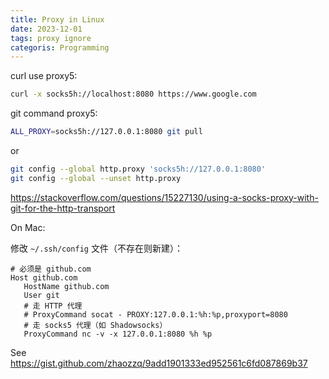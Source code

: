 ```yaml
---
title: Proxy in Linux
date: 2023-12-01
tags: proxy ignore
categoris: Programming
---
```

curl use proxy5:

```bash
curl -x socks5h://localhost:8080 https://www.google.com
```

git command proxy5:

```bash
ALL_PROXY=socks5h://127.0.0.1:8080 git pull
```

or

```bash
git config --global http.proxy 'socks5h://127.0.0.1:8080'
git config --global --unset http.proxy
```

https://stackoverflow.com/questions/15227130/using-a-socks-proxy-with-git-for-the-http-transport

On Mac:

修改 `~/.ssh/config` 文件（不存在则新建）：

```
# 必须是 github.com
Host github.com
   HostName github.com
   User git
   # 走 HTTP 代理
   # ProxyCommand socat - PROXY:127.0.0.1:%h:%p,proxyport=8080
   # 走 socks5 代理（如 Shadowsocks）
   ProxyCommand nc -v -x 127.0.0.1:8080 %h %p
```

See https://gist.github.com/zhaozzq/9add1901333ed952561c6fd087869b37